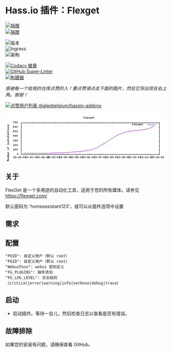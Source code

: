 # Hass.io 插件：Flexget

[![捐赠][donation-badge]](https://www.buymeacoffee.com/alexbelgium)  
[![捐赠][paypal-badge]](https://www.paypal.com/donate/?hosted_button_id=DZFULJZTP3UQA)

![版本](https://img.shields.io/badge/dynamic/json?label=Version&query=%24.version&url=https%3A%2F%2Fraw.githubusercontent.com%2Falexbelgium%2Fhassio-addons%2Fmaster%2Fflexget%2Fconfig.json)  
![Ingress](https://img.shields.io/badge/dynamic/json?label=Ingress&query=%24.ingress&url=https%3A%2F%2Fraw.githubusercontent.com%2Falexbelgium%2Fhassio-addons%2Fmaster%2Fflexget%2Fconfig.json)  
![架构](https://img.shields.io/badge/dynamic/json?color=success&label=Arch&query=%24.arch&url=https%3A%2F%2Fraw.githubusercontent.com%2Falexbelgium%2Fhassio-addons%2Fmaster%2Fflexget%2Fconfig.json)

[![Codacy 徽章](https://app.codacy.com/project/badge/Grade/9c6cf10bdbba45ecb202d7f579b5be0e)](https://www.codacy.com/gh/alexbelgium/hassio-addons/dashboard?utm_source=github.com&utm_medium=referral&utm_content=alexbelgium/hassio-addons&utm_campaign=Badge_Grade)  
[![GitHub Super-Linter](https://img.shields.io/github/actions/workflow/status/alexbelgium/hassio-addons/weekly-supelinter.yaml?label=Lint%20code%20base)](https://github.com/alexbelgium/hassio-addons/actions/workflows/weekly-supelinter.yaml)  
[![构建器](https://img.shields.io/github/actions/workflow/status/alexbelgium/hassio-addons/onpush_builder.yaml?label=Builder)](https://github.com/alexbelgium/hassio-addons/actions/workflows/onpush_builder.yaml)

[donation-badge]: https://img.shields.io/badge/Buy%20me%20a%20coffee%20(no%20paypal)-%23d32f2f?logo=buy-me-a-coffee&style=flat&logoColor=white  
[paypal-badge]: https://img.shields.io/badge/Buy%20me%20a%20coffee%20with%20Paypal-0070BA?logo=paypal&style=flat&logoColor=white

_感谢每一个给我的仓库点赞的人！要点赞请点击下面的图片，然后它将出现在右上角。谢谢！_

[![点赞用户列表 @alexbelgium/hassio-addons](https://raw.githubusercontent.com/alexbelgium/hassio-addons/master/.github/stars2.svg)](https://github.com/alexbelgium/hassio-addons/stargazers)

![下载趋势](https://raw.githubusercontent.com/alexbelgium/hassio-addons/master/flexget/stats.png)

## 关于

FlexGet 是一个多用途的自动化工具，适用于您的所有媒体。请参见 https://flexget.com/

默认密码为 'homeassistant123'，或可以从插件选项中设置

## 需求

## 配置

    "PUID": 自定义用户（默认 root）  
    "PGID": 自定义用户（默认 root）  
    "WebuiPass": webui 密码定义  
    "FG_PLUGINS": 插件添加  
    "FG_LOG_LEVEL": 日志级别（critical|error|warning|info|verbose|debug|trace）  

## 启动

- 启动插件。等待一会儿，然后检查日志以查看是否有错误。

## 故障排除

如果您的安装有问题，请确保查看 GitHub。